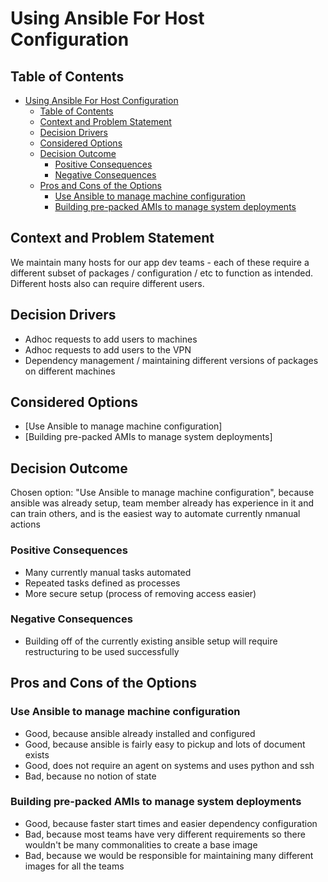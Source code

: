 # Using Ansible For Host Configuration
<!-- Source: https://raw.githubusercontent.com/adr/madr/master/template/template.md -->

## Table of Contents

<!-- toc -->

- [Using Ansible For Host Configuration](#using-ansible-for-host-configuration)
  - [Table of Contents](#table-of-contents)
  - [Context and Problem Statement](#context-and-problem-statement)
  - [Decision Drivers](#decision-drivers)
  - [Considered Options](#considered-options)
  - [Decision Outcome](#decision-outcome)
    - [Positive Consequences](#positive-consequences)
    - [Negative Consequences](#negative-consequences)
  - [Pros and Cons of the Options](#pros-and-cons-of-the-options)
    - [Use Ansible to manage machine configuration](#use-ansible-to-manage-machine-configuration)
    - [Building pre-packed AMIs to manage system deployments](#building-pre-packed-amis-to-manage-system-deployments)

<!-- Regenerate with "pre-commit run -a markdown-toc" -->

<!-- tocstop -->

## Context and Problem Statement

We maintain many hosts for our app dev teams - each of these require a different subset of packages / configuration / etc to function as intended. Different hosts also can require different users. 

## Decision Drivers <!-- optional -->

* Adhoc requests to add users to machines
* Adhoc requests to add users to the VPN
* Dependency management / maintaining different versions of packages on different machines

## Considered Options

* [Use Ansible to manage machine configuration]
* [Building pre-packed AMIs to manage system deployments]

## Decision Outcome

Chosen option: "Use Ansible to manage machine configuration", because ansible was already setup, team member already has experience in it and can train others, and is the easiest way to automate currently nmanual actions

### Positive Consequences <!-- optional -->

* Many currently manual tasks automated 
* Repeated tasks defined as processes
* More secure setup (process of removing access easier)

### Negative Consequences <!-- optional -->

* Building off of the currently existing ansible setup will require restructuring to be used successfully 

## Pros and Cons of the Options <!-- optional -->

### Use Ansible to manage machine configuration

* Good, because ansible already installed and configured
* Good, because ansible is fairly easy to pickup and lots of document exists 
* Good, does not require an agent on systems and uses python and ssh
* Bad, because no notion of state 

### Building pre-packed AMIs to manage system deployments

* Good, because faster start times and easier dependency configuration
* Bad, because most teams have very different requirements so there wouldn't be many commonalities to create a base image
* Bad, because we would be responsible for maintaining many different images for all the teams 